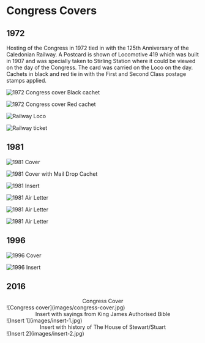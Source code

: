 # Congress Covers

## 1972

Hosting of the Congress in 1972 tied in with the 125th Anniversary of the Caledonian Railway. A Postcard is shown of Locomotive 419 which was built in 1907 and was specially taken to Stirling Station where it could be viewed on the day of the Congress. The card was carried on the Loco on the day. Cachets in black and red tie in with the First and Second Class postage stamps applied.

![1972 Congress cover Black cachet](images/1972-cover.jpg)

![1972 Congress cover Red cachet](images/1972-Cover-Red-Cachet.jpg)

![Railway Loco](images/Railway-Loco-419.jpg)

![Railway ticket](images/Ticket-to-see-Loco-419-at-Stirling-Station.jpg)

## 1981

![1981 Cover](images/1981-cover.jpg)

![1981 Cover with Mail Drop Cachet](images/Cover-with-Mail-Drop-Cachet.jpg)

![1981 Insert](images/1981-insert.jpg)

![1981 Air Letter](images/1981-airletter-1.jpg)

![1981 Air Letter](images/1981-airletter-2.jpg)

![1981 Air Letter](images/1981-airletter-3.jpg)

## 1996

![1996 Cover](images/1996-cover.jpg)

![1996 Insert](images/1996-insert.jpg)

## 2016

<div align="center">Congress Cover</div>
![Congress cover](images/congress-cover.jpg)
<div align="center">Insert with sayings from King James Authorised Bible</div>
![Insert 1](images/insert-1.jpg)
<div align="center">Insert with history of The House of Stewart/Stuart</div>
![Insert 2](images/insert-2.jpg)
